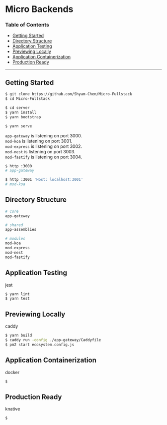 # Micro Backends

### Table of Contents

- [Getting Started](#getting-started)
- [Directory Structure](#directory-structure)
- [Application Testing](#application-testing)
- [Previewing Locally](#previewing-locally)
- [Application Containerization](#application-containerization)
- [Production Ready](#production-ready)

---

## Getting Started

```sh
$ git clone https://github.com/Shyam-Chen/Micro-Fullstack
$ cd Micro-Fullstack

$ cd server
$ yarn install
$ yarn bootstrap

$ yarn serve
```

`app-gateway` is listening on port 3000.<br>
`mod-koa` is listening on port 3001.<br>
`mod-express` is listening on port 3002.<br>
`mod-nest` is listening on port 3003.<br>
`mod-fastify` is listening on port 3004.

```sh
$ http :3000
# app-gateway

$ http :3001 'Host: localhost:3001'
# mod-koa
```

## Directory Structure

```sh
# core
app-gateway

# shared
app-assemblies

# modules
mod-koa
mod-express
mod-nest
mod-fastify
```

## Application Testing

jest

```sh
$ yarn lint
$ yarn test
```

## Previewing Locally

caddy

```sh
$ yarn build
$ caddy run -config ./app-gateway/Caddyfile
$ pm2 start ecosystem.config.js
```

## Application Containerization

docker

```sh
$
```

## Production Ready

knative

```sh
$
```
